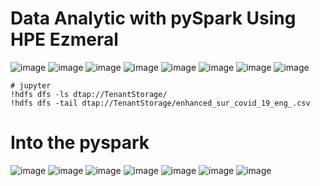 # Data Analytic with pySpark Using HPE Ezmeral

![image](https://user-images.githubusercontent.com/72959956/120459929-39c63300-c3cb-11eb-9e7a-65189f4367d3.png)
![image](https://user-images.githubusercontent.com/72959956/120459957-4185d780-c3cb-11eb-8011-95e09ab7b9c3.png)
![image](https://user-images.githubusercontent.com/72959956/120460214-801b9200-c3cb-11eb-94c0-e86bb70dad57.png)
![image](https://user-images.githubusercontent.com/72959956/120460537-cc66d200-c3cb-11eb-8410-3b7ec95051d5.png)
![image](https://user-images.githubusercontent.com/72959956/120460678-ea343700-c3cb-11eb-9aef-8afc9252d471.png)
![image](https://user-images.githubusercontent.com/72959956/120461217-67f84280-c3cc-11eb-9126-e69cacef4432.png)
![image](https://user-images.githubusercontent.com/72959956/120461299-76def500-c3cc-11eb-9857-5b760ef62e62.png)
![image](https://user-images.githubusercontent.com/72959956/120461869-fa98e180-c3cc-11eb-8a6f-72d91d29c102.png)


```
# jupyter
!hdfs dfs -ls dtap://TenantStorage/
!hdfs dfs -tail dtap://TenantStorage/enhanced_sur_covid_19_eng_.csv
```

# Into the pyspark
![image](https://user-images.githubusercontent.com/72959956/122021373-333ab100-cdf8-11eb-9e58-edbccf43f0b2.png)
![image](https://user-images.githubusercontent.com/72959956/122021431-3e8ddc80-cdf8-11eb-9c61-d9bd400a4c9b.png)
![image](https://user-images.githubusercontent.com/72959956/122021467-45b4ea80-cdf8-11eb-8ca4-ffc11c03f1ad.png)
![image](https://user-images.githubusercontent.com/72959956/122021502-4baacb80-cdf8-11eb-87d3-b29ef643b373.png)
![image](https://user-images.githubusercontent.com/72959956/122021550-56fdf700-cdf8-11eb-9c31-e0d171c7406e.png)
![image](https://user-images.githubusercontent.com/72959956/122021576-5ebd9b80-cdf8-11eb-9810-36d744560327.png)
![image](https://user-images.githubusercontent.com/72959956/122021616-667d4000-cdf8-11eb-8400-2dc03f4290f3.png)
